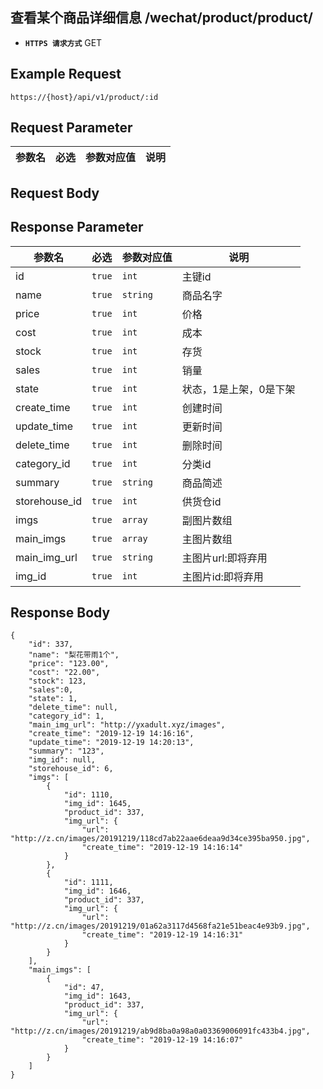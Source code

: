 ## 查看某个商品详细信息 /wechat/product/product/

- **`HTTPS 请求方式`** GET

## Example Request
```
https://{host}/api/v1/product/:id
```

## Request Parameter

| 参数名       | 必选   | 参数对应值 | 说明                  |
| ------------ | ------ | ---------- | --------------------|



## Request Body

## Response Parameter

| 参数名              | 必选   | 参数对应值 | 说明                              |
| ------------------- | ------ | ---------- | --------------------------------|
| id                  | `true` | `int    `  | 主键id                          |
| name                | `true` | `string`   | 商品名字                         |
| price               | `true` | `int`      | 价格                             |
| cost                | `true` | `int`      | 成本                             |
| stock               | `true` | `int`      | 存货                             |
| sales               | `true` | `int`      | 销量                             |
| state               | `true` | `int`      | 状态，1是上架，0是下架            |
| create_time         | `true` | `int`      | 创建时间                         |
| update_time         | `true` | `int`      | 更新时间                         |
| delete_time         | `true` | `int`      | 删除时间                         |
| category_id         | `true` | `int`      | 分类id                           |
| summary             | `true` | `string`   | 商品简述                         |
| storehouse_id       | `true` | `int`      | 供货仓id                         |
| imgs                | `true` | `array`    | 副图片数组                        |
| main_imgs           | `true` | `array`    | 主图片数组                        |
| main_img_url        | `true` | `string`   | 主图片url:即将弃用                |
| img_id              | `true` | `int`      | 主图片id:即将弃用                 |
## Response Body

```
{
    "id": 337,
    "name": "梨花带雨1个",
    "price": "123.00",
    "cost": "22.00",
    "stock": 123,
    "sales":0,
    "state": 1,
    "delete_time": null,
    "category_id": 1,
    "main_img_url": "http://yxadult.xyz/images",
    "create_time": "2019-12-19 14:16:16",
    "update_time": "2019-12-19 14:20:13",
    "summary": "123",
    "img_id": null,
    "storehouse_id": 6,
    "imgs": [
        {
            "id": 1110,
            "img_id": 1645,
            "product_id": 337,
            "img_url": {
                "url": "http://z.cn/images/20191219/118cd7ab22aae6deaa9d34ce395ba950.jpg",
                "create_time": "2019-12-19 14:16:14"
            }
        },
        {
            "id": 1111,
            "img_id": 1646,
            "product_id": 337,
            "img_url": {
                "url": "http://z.cn/images/20191219/01a62a3117d4568fa21e51beac4e93b9.jpg",
                "create_time": "2019-12-19 14:16:31"
            }
        }
    ],
    "main_imgs": [
        {
            "id": 47,
            "img_id": 1643,
            "product_id": 337,
            "img_url": {
                "url": "http://z.cn/images/20191219/ab9d8ba0a98a0a03369006091fc433b4.jpg",
                "create_time": "2019-12-19 14:16:07"
            }
        }
    ]
}
```


